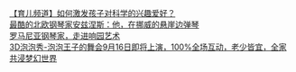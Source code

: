   
[【育儿频道】如何激发孩子对科学的兴趣爱好？](http://www.dianyue.me/archives/399/nqscymu3hzk8z1tr/)  
[最酷的北欧钢琴家安兹涅斯：他，在挪威的悬崖边弹琴](http://www.dianyue.me/archives/941/z2t7t6yv6el4o1an/)  
[罗马尼亚钢琴家，走进响园艺术](http://www.dianyue.me/archives/914/l9x3cn1jt99u7uyr/)  
[3D泡泡秀-泡泡王子的舞会9月16日即将上演，100%全场互动，老少皆宜，全家共浸梦幻世界](http://www.dianyue.me/archives/586/z977ycg9hd400l1v/)